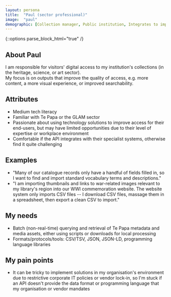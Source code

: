 ```yaml
---
layout: persona
title:  "Paul (sector professional)"
image:  "paul"
demographic: [Collection manager, Public institution, Integrates to improve access to collections, Batch querying]
---
```


{::options parse_block_html="true" /}
<div class="col">

## About Paul

I am responsible for visitors' digital access to my institution's collections (in the heritage, science, or art sector).  
My focus is on outputs that improve the quality of access, e.g. more content, a more visual experience, or improved searchability.

## Attributes

* Medium tech literacy
* Familiar with Te Papa or the GLAM sector
* Passionate about using technology solutions to improve access for their end-users, but may have limited opportunities due to their level of expertise or workplace environment
* Comfortable if the API integrates with their specialist systems, otherwise find it quite challenging

</div>
<div class="col">

## Examples

* "Many of our catalogue records only have a handful of fields filled in, so I want to find and import standard vocabulary terms and descriptions."
* "I am importing thumbnails and links to war-related images relevant to my library's region into our WWI commemoration website. The website system only imports CSV files -- I download CSV files, massage them in a spreadsheet, then export a clean CSV to import."

</div>
<div class="col">

## My needs

* Batch (non-real-time) querying and retrieval of Te Papa metadata and media assets, either using scripts or downloads for local processing
* Formats/protocols/tools: CSV/TSV, JSON, JSON-LD, programming language libraries

## My pain points

* It can be tricky to implement solutions in my organisation's environment due to restrictive corporate IT policies or vendor lock-in, so I'm stuck if an API doesn't provide the data format or programming language that my organisation or vendor mandates

</div>
